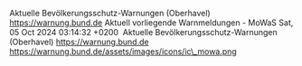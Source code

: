 Aktuelle Bevölkerungsschutz-Warnungen (Oberhavel) https://warnung.bund.de Aktuell vorliegende Warnmeldungen - MoWaS Sat, 05 Oct 2024 03:14:32 +0200 ![]() Aktuelle Bevölkerungsschutz-Warnungen (Oberhavel) https://warnung.bund.de https://warnung.bund.de/assets/images/icons/ic\_mowa.png
